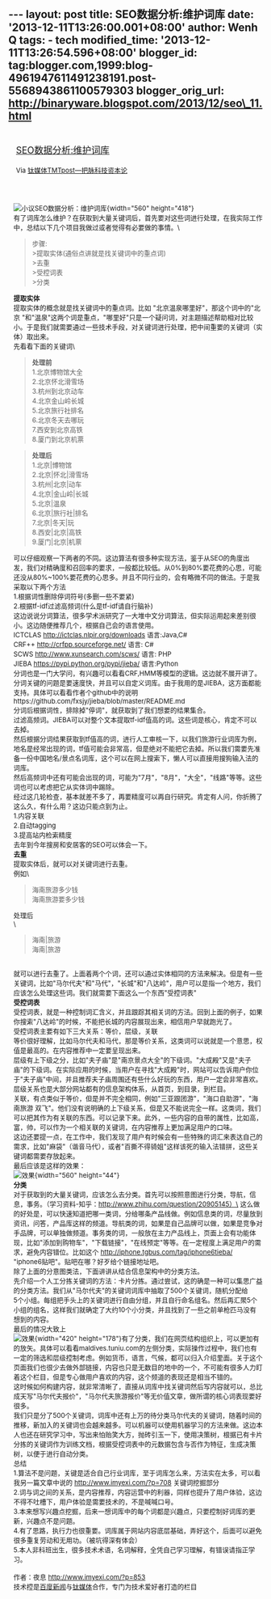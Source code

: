 --- layout: post title: SEO数据分析:维护词库 date:
'2013-12-11T13:26:00.001+08:00' author: Wenh Q tags: - tech
modified\_time: '2013-12-11T13:26:54.596+08:00' blogger\_id:
tag:blogger.com,1999:blog-4961947611491238191.post-5568943861100579303
blogger\_orig\_url: http://binaryware.blogspot.com/2013/12/seo\_11.html
---
<div style="margin: 10px; padding: 5px;">

<div style="font-size: 18px;">

[SEO数据分析:维护词库](http://www.tmtpost.com/83040.html)

</div>

<div style="font-size: 13px;">

Via [钛媒体TMTpost—把脉科技资本论](http://www.tmtpost.com/)

</div>

</div>

<div style="font-size: 13px; padding: 15px 0 10px 10px;">

![小议SEO数据分析：维护词库](http://www.tmtpost.com/wp-content/uploads/2013/12/138668937073-560x418.jpg "小议SEO数据分析：维护词库"){width="560"
height="418"}\
有了词库怎么维护？在获取到大量关键词后，首先要对这些词进行处理，在我实际工作中，总结以下几个项目我做过或者觉得有必要做的事情。\
> 步骤:\
> &gt;提取实体(通俗点讲就是找关键词中的重点词)\
> &gt;去重\
> &gt;受控词表\
> &gt;分类

**提取实体**\
提取实体的概念就是找关键词中的重点词。比如
"北京温泉哪里好"，那这个词中的"北京
"和"温泉"这两个词是重点，"哪里好"只是一个疑问词，对主题描述帮助相对比较小。于是我们就需要通过一些技术手段，对关键词进行处理，把中间重要的关键词（实体）取出来。\
先看看下面的关键词\
> **处理前**\
> 1.北京博物馆大全\
> 2.北京怀北滑雪场\
> 3.杭州到北京动车\
> 4.北京金山岭长城\
> 5.北京旅行社排名\
> 6.北京冬天去哪玩\
> 7.西安到北京高铁\
> 8.厦门到北京机票

> **处理后**\
> 1.北京|博物馆\
> 2.北京|怀北|滑雪场\
> 3.杭州|北京|动车\
> 4.北京|金山岭|长城\
> 5.北京|温泉\
> 6.北京|旅行社|排名\
> 7.北京|冬天|玩\
> 8.西安|北京|高铁\
> 9.厦门|北京|机票

可以仔细观察一下两者的不同。这边算法有很多种实现方法，鉴于从SEO的角度出发，我们对精确度和召回率的要求，一般都比较低。从0%到80%要花费的心思，可能还没从80%\~100%要花费的心思多。并且不同行业的，会有略微不同的做法。于是我采取以下两个方法\
1.根据词性删除停词符号(多删一些不要紧)\
2.根据tf-idf过滤高频词(什么是tf-idf请自行脑补)\
这边说说分词算法，很多学术派研究了一大堆中文分词算法，但实际运用起来差别很小。这边随便推荐几个，根据自己会的语言使用。\
ICTCLAS http://ictclas.nlpir.org/downloads 语言:Java,C\#\
CRF++ http://crfpp.sourceforge.net/ 语言: C\#\
SCWS http://www.xunsearch.com/scws/ 语言: PHP\
JIEBA https://pypi.python.org/pypi/jieba/ 语言:Python\
分词也是一门大学问，有兴趣可以看看CRF,HMM等模型的逻辑。这边就不展开讲了。\
分词关键的问题是要速度快，并且可以自定义词库。由于我用的是JIEBA，这方面都能支持。具体可以看看作者个github中的说明https://github.com/fxsjy/jieba/blob/master/README.md\
分词后根据词性，排除掉"停词"，就获取到了我们想要的结果集合。\
过滤高频词。JIEBA可以对整个文本提取tf-idf值高的词。这些词是核心，肯定不可以去掉。\
然后根据分词结果获取到tf值高的词，进行人工审核一下，以我们旅游行业词库为例，地名是经常出现的词，tf值可能会非常高，但是绝对不能把它去掉。所以我们需要先准备一份中国地名/景点名词库，这个可以在网上搜索下，懒人可以直接用搜狗输入法的词库。\
然后高频词中还有可能会出现的词，可能为"7月"，"8月"，"大全"，"线路"等等。这些词也可以考虑把它从实体词中踢除。\
经过这几轮检查，基本就差不多了，再要精度可以再自行研究。肯定有人问，你折腾了这么久，有什么用？这边只能点到为止。\
1.内容关联\
2.自动tagging\
3.提高站内检索精度\
去年到今年搜房和安居客的SEO可以体会一下。\
**去重**\
提取实体后，就可以对关键词进行去重。\
例如\
> 海南旅游多少钱\
> 海南旅游要多少钱

处理后\
\
> 海南|旅游\
> 海南|旅游

\
就可以进行去重了。上面着两个个词，还可以通过实体相同的方法来解决。但是有一些关键词，比如"马尔代夫"和"马代"，"长城"和"八达岭"，用户可以是指一个地方，我们应该怎么处理这些词。我们就需要下面这么一个东西"受控词表"\
**受控词表**\
受控词表，就是一种控制词汇含义，并且跟踪其相关词的方法。回到上面的例子，如果你搜索"八达岭"的时候，不能把长城的内容展现出来，相信用户早就跑光了。\
受控词表主要有如下三大关系：等价，层级，关联\
等价很好理解，比如马尔代夫和马代，那是等价关系，这类词可以说就是一个意思，权值是最高的。在内容推荐中一定要呈现出来。\
层级有上下级之分，比如"夫子庙"是"南京景点大全"的下级词。"大成殿"又是"夫子庙"的下级词。在实际应用的时候，当用户在寻找"大成殿"时，网站可以告诉用户你位于"夫子庙"中间，并且推荐夫子庙周围还有些什么好玩的东西，用户一定会非常喜欢。层级关系也是大部分网站都有的信息架构体系，从首页，到目录，到栏目。\
关联，有点类似于等价，但是并不完全相同，例如"三亚跟团游"，"海口自助游"，"海南旅游
双飞"。他们没有说明确的上下级关系，但是又不能说完全一样。这类词，我们可以把其作为有关联的东西。可以记录下来。此外，一些内容的自带的属性，比如高，富，帅，可以作为一个相关联的关键词，在内容推荐上更加满足用户的口味。\
这边还要提一点，在工作中，我们发现了用户有时候会有一些特殊的词汇来表达自己的需求，比如"麻袋"（谐音马代），或者"百撕不得骑姐"这样该死的输入法错拼，这些关键词都需要存放起来。\
最后应该是这样的效果：\
![效果](http://www.tmtpost.com/wp-content/uploads/2013/12/138669016671-560x44.png "效果"){width="560"
height="44"}\
**分类**\
对于获取到的大量关键词，应该怎么去分类。首先可以按照意图进行分类，导航，信息，事务。（学习资料-知乎：http://www.zhihu.com/question/20905145）\
这么做的好处是，可以快速知道把哪一类词，分给哪条产品线做。例如信息类的词，尽量放到资讯，问答，产品库这样的频道。导航类的词，如果是自己品牌可以做，如果是竞争对手品牌，可以单独做频道。事务类的词，一般放在主力产品线上，页面上会有功能体现，比如"添加到购物车"，"下载链接"，"在线预定"等等。在一定程度上满足用户的需求，避免内容错位。比如这个
http://iphone.tgbus.com/tag/iphone6tieba/
"iphone6贴吧"。贴吧在哪？好歹给个链接地址吧。\
除了上面的分意图类法，下面讲讲从结合信息架构中的分类方法。\
先介绍一个人工分拣关键词的方法：卡片分拣。通过尝试，这的确是一种可以集思广益的分类方法。我们从"马尔代夫"的关键词词库中抽取了500个关键词，随机分配给\
5个小组。每组把手头上的关键词进行自由分组，并且自行命名组名。然后再汇聚5个小组的组名，这样我们就确定了大约10个小分类，并且找到了一些之前单枪匹马没有想到的内容。\
最后的情况大致上\
![效果](http://www.tmtpost.com/wp-content/uploads/2013/12/13866902296.png "效果"){width="420"
height="178"}有了分类，我们在网页结构组织上，可以更加有的放矢。具体可以看看maldives.tuniu.com的左侧分类，实际操作过程中，我们也有一定的筛选和层级控制考虑。例如货币，语言，气候，都可以归入介绍里面。关于这个页面我们也很少去做外部链接，内容也只是无数目的地中的一个，不可能有很多人力盯着这个栏目，但是专心做用户喜欢的内容，这个频道的表现还是相当不错的。\
这时候如何构建内容，就非常清晰了，直接从词库中找关键词然后写内容就可以，总比成天写"马尔代夫报价"，"马尔代夫旅游报价"等无价值文章，做所谓的核心词表现要好很多。\
我们只是分了500个关键词，词库中还有上万的待分类马尔代夫的关键词，随着时间的推移，新加入的关键词也会越来越多。可以机器可以使用机器学习的方法来做。这边本人也还在研究学习中，写出来怕贻笑大方，抛砖引玉一下，使用决策树，根据已有卡片分拣的关键词作为训练文档，根据受控词表中的元数据包含与否作为特征，生成决策树，以便于进行自动分类。\
总结\
1.算法不是问题，关键是适合自己行业词库，至于词库怎么来，方法实在太多，可以看我另一篇文章中说的
http://www.imyexi.com/?p=708 关键词挖掘部分\
2.词与词之间的关系，是内容推荐，内容运营中的利器，同样也提升了用户体验，这边不得不吐槽下，用户体验是需要技术的，不是喊喊口号。\
3.本来想写兴趣点挖掘，后来一想词库中的每个词都是兴趣点，只要控制好词库的更新，兴趣点不是问题。\
4.有了思路，执行力也很重要。词库属于网站内容底层基础，弄好这个，后面可以避免很多重复劳动和无用功。（被坑得深有体会）\
5.本人非科班出生，很多技术术语，名词解释，全凭自己学习理解，有错误请指正学习。\
\
作者：夜息 <http://www.imyexi.com/?p=853>\
技术控是[百度新闻](http://news.baidu.com/ "百度新闻")与[钛媒体](http://www.tmtpost.com/ "钛媒体")合作，专门为技术爱好者打造的栏目

</div>
